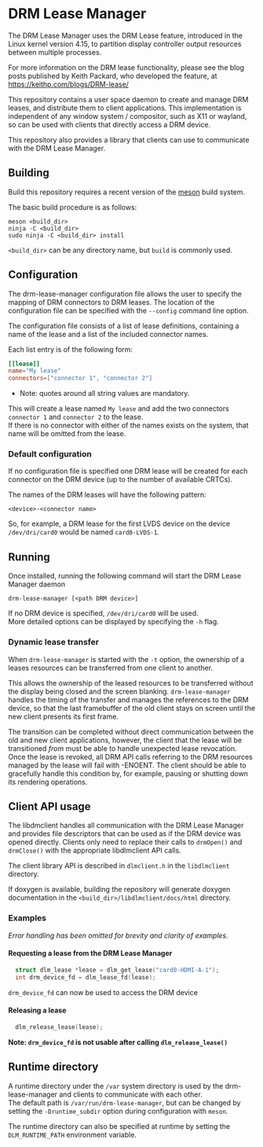 # DRM Lease Manager

The DRM Lease Manager uses the DRM Lease feature, introduced in the Linux kernel version 4.15,
to partition display controller output resources between multiple processes.

For more information on the DRM lease functionality, please see the blog posts published by Keith
Packard, who developed the feature, at https://keithp.com/blogs/DRM-lease/

This repository contains a user space daemon to create and manage DRM leases, and distribute them
to client applications.  This implementation is independent of any window system / compositor,
such as X11 or wayland, so can be used with clients that directly access a DRM device.

This repository also provides a library that clients can use to communicate with the DRM Lease Manager.

## Building

Build this repository requires a recent version of the [meson](https://mesonbuild.com/Getting-meson.html) build system.

The basic build procedure is as follows:

    meson <build_dir>
    ninja -C <build_dir>
    sudo ninja -C <build_dir> install

`<build_dir>` can be any directory name, but `build` is commonly used.

## Configuration

The drm-lease-manager configuration file allows the user to specify the mapping
of DRM connectors to DRM leases. The location of the configuration file can
be specified with the `--config` command line option.

The configuration file consists of a list of lease definitions, containing a name
of the lease and a list of the included connector names.

Each list entry is of the following form:

```toml
[[lease]]    
name="My lease"
connectors=["connector 1", "connector 2"]
```
* Note: quotes around all string values are mandatory.

This will create a lease named `My lease` and add the two connectors `connector 1` and
`connector 2` to the lease.  
If there is no connector with either of the names exists on the system, that name
will be omitted from the lease.

### Default configuration

If no configuration file is specified one DRM lease will be created for each connector
on the DRM device (up to the number of available CRTCs).

The names of the DRM leases will have the following pattern:

    <device>-<connector name>

So, for example, a DRM lease for the first LVDS device on the device `/dev/dri/card0` would be named
`card0-LVDS-1`.

## Running

Once installed, running the following command will start the DRM Lease Manager daemon

    drm-lease-manager [<path DRM device>]

If no DRM device is specified, `/dev/dri/card0` will be used.  
More detailed options can be displayed by specifying the `-h` flag.

### Dynamic lease transfer

When `drm-lease-manager` is started with the `-t` option, the
ownership of a leases resources can be transferred from
one client to another.

This allows the ownership of the leased resources to be transferred
without the display being closed and the screen blanking.
`drm-lease-manager` handles the timing of the transfer and manages the
references to the DRM device, so that the last framebuffer of
the old client stays on screen until the new client presents its first frame.

The transition can be completed without direct communication between the old
and new client applications, however, the client that the lease will be
transitioned *from* must be able to handle unexpected lease revocation.
Once the lease is revoked, all DRM API calls referring to the DRM
resources managed by the lease will fail with -ENOENT.  The client
should be able to gracefully handle this condition by, for example,
pausing or shutting down its rendering operations.

## Client API usage

The libdmclient handles all communication with the DRM Lease Manager and provides file descriptors that
can be used as if the DRM device was opened directly. Clients only need to replace their calls to
`drmOpen()` and `drmClose()` with the appropriate libdlmclient API calls.

The client library API is described in `dlmclient.h` in the `libdlmclient` directory.

If doxygen is available, building the repository will generate doxygen documentation in the
`<build_dir>/libdlmclient/docs/html` directory.

### Examples

_Error handling has been omitted for brevity and clarity of examples._

#### Requesting a lease from the DRM Lease Manager

```c
  struct dlm_lease *lease = dlm_get_lease("card0-HDMI-A-1");
  int drm_device_fd = dlm_lease_fd(lease);
```

`drm_device_fd` can now be used to access the DRM device

#### Releasing a lease

```c
  dlm_release_lease(lease);
```

**Note: `drm_device_fd` is not usable after calling `dlm_release_lease()`**

## Runtime directory
A runtime directory under the `/var` system directory is used by the drm-lease-manager and clients to
communicate with each other.  
The default path is `/var/run/drm-lease-manager`, but can be changed by setting the `-Druntime_subdir`
option during configuration with `meson`.

The runtime directory can also be specified at runtime by setting the `DLM_RUNTIME_PATH` environment variable.
